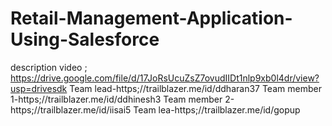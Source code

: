 # Retail-Management-Application-Using-Salesforce
description video ; https://drive.google.com/file/d/17JoRsUcuZsZ7ovudIIDt1nlp9xb0l4dr/view?usp=drivesdk
Team lead-https;//trailblazer.me/id/ddharan37
Team member 1-https;//trailblazer.me/id/ddhinesh3
Team member 2-https;//trailblazer.me/id/iisai5
Team lea-https;//trailblazer.me/id/gopup

